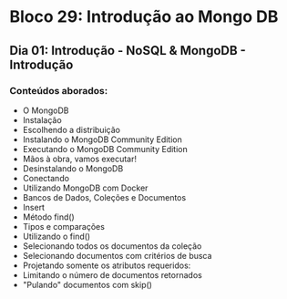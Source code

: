 # Bloco 29: Introdução ao Mongo DB
## Dia 01: Introdução - NoSQL & MongoDB - Introdução
### Conteúdos aborados:
* O MongoDB
* Instalação
* Escolhendo a distribuição
* Instalando o MongoDB Community Edition
* Executando o MongoDB Community Edition
* Mãos à obra, vamos executar!
* Desinstalando o MongoDB
* Conectando
* Utilizando MongoDB com Docker
* Bancos de Dados, Coleções e Documentos
* Insert
* Método find()
* Tipos e comparações
* Utilizando o find()
* Selecionando todos os documentos da coleção
* Selecionando documentos com critérios de busca
* Projetando somente os atributos requeridos:
* Limitando o número de documentos retornados
* "Pulando" documentos com skip()

